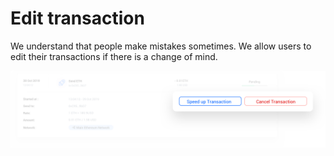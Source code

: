 # Edit transaction

We understand that people make mistakes sometimes. We allow users to edit their transactions if there is a change of mind.

![Edit Transaction](../.gitbook/assets/edittransaction.png)

